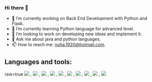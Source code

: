 ### Hi there 👋


- 🔭 I’m currently working on Back End Development with Python and Flask.
- 🌱 I’m currently learning Python language for advanced level.
- 👯 I’m looking to work on developing new ideas and implement it.
- 💬 Ask me about java and python languages.
- 📫 How to reach me: nuha.1920@hotmail.com.


## Languages and tools:
 raw=true
            <img src="https://cdn.jsdelivr.net/gh/devicons/devicon/icons/python/python-original-wordmark.svg" />
            ,
            <img src="https://cdn.jsdelivr.net/gh/devicons/devicon/icons/java/java-original.svg" />
            ,
            <img src="https://cdn.jsdelivr.net/gh/devicons/devicon/icons/django/django-plain-wordmark.svg" />
            , 
            <img src="https://cdn.jsdelivr.net/gh/devicons/devicon/icons/flask/flask-original-wordmark.svg" />
            ,
            <img src="https://cdn.jsdelivr.net/gh/devicons/devicon/icons/mysql/mysql-original-wordmark.svg" />
            ,
            <img src="https://cdn.jsdelivr.net/gh/devicons/devicon/icons/javascript/javascript-original.svg" />
            ,
            <img src="https://cdn.jsdelivr.net/gh/devicons/devicon/icons/nodejs/nodejs-original-wordmark.svg" />
            ,
            <img src="https://cdn.jsdelivr.net/gh/devicons/devicon/icons/html5/html5-original-wordmark.svg" />
            ,
            <img src="https://cdn.jsdelivr.net/gh/devicons/devicon/icons/css3/css3-original-wordmark.svg" />
            ,
            <img src="https://cdn.jsdelivr.net/gh/devicons/devicon/icons/react/react-original-wordmark.svg" />
          







            

     
            



